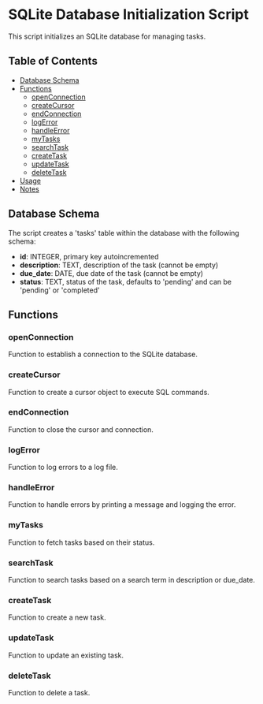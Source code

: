 # SQLite Database Initialization Script

This script initializes an SQLite database for managing tasks.

## Table of Contents

- [Database Schema](#database-schema)
- [Functions](#functions)
  - [openConnection](#openconnection)
  - [createCursor](#createcursor)
  - [endConnection](#endconnection)
  - [logError](#logerror)
  - [handleError](#handleerror)
  - [myTasks](#mytasks)
  - [searchTask](#searchtask)
  - [createTask](#createtask)
  - [updateTask](#updatetask)
  - [deleteTask](#deletetask)
- [Usage](#usage)
- [Notes](#notes)

## Database Schema

The script creates a 'tasks' table within the database with the following schema:

- **id**: INTEGER, primary key autoincremented
- **description**: TEXT, description of the task (cannot be empty)
- **due_date**: DATE, due date of the task (cannot be empty)
- **status**: TEXT, status of the task, defaults to 'pending' and can be 'pending' or 'completed'

## Functions

### openConnection

Function to establish a connection to the SQLite database.

### createCursor

Function to create a cursor object to execute SQL commands.

### endConnection

Function to close the cursor and connection.

### logError

Function to log errors to a log file.

### handleError

Function to handle errors by printing a message and logging the error.

### myTasks

Function to fetch tasks based on their status.

### searchTask

Function to search tasks based on a search term in description or due_date.

### createTask

Function to create a new task.

### updateTask

Function to update an existing task.

### deleteTask

Function to delete a task.

